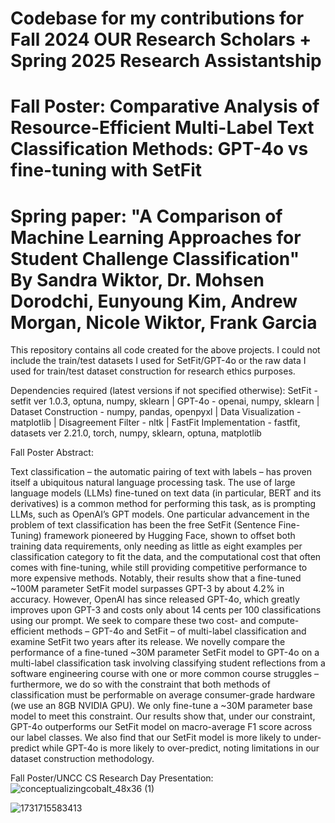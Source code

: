 # Codebase for my contributions for Fall 2024 OUR Research Scholars + Spring 2025 Research Assistantship
# Fall Poster: Comparative Analysis of Resource-Efficient Multi-Label Text Classification Methods: GPT-4o vs fine-tuning with SetFit
# Spring paper: "A Comparison of Machine Learning Approaches for Student Challenge Classification" By Sandra Wiktor, Dr. Mohsen Dorodchi, Eunyoung Kim, Andrew Morgan, Nicole Wiktor, Frank Garcia
This repository contains all code created for the above projects. I could not include the train/test datasets I used for SetFit/GPT-4o or the raw data I used for train/test dataset construction for research ethics purposes.

Dependencies required (latest versions if not specified otherwise):
SetFit - setfit ver 1.0.3, optuna, numpy, sklearn |
GPT-4o - openai, numpy, sklearn |
Dataset Construction - numpy, pandas, openpyxl |
Data Visualization - matplotlib |
Disagreement Filter - nltk |
FastFit Implementation - fastfit, datasets ver 2.21.0, torch, numpy, sklearn, optuna, matplotlib

Fall Poster Abstract:

Text classification – the automatic pairing of text with labels – has proven itself a ubiquitous natural language processing task. The use of large language models (LLMs) fine-tuned on text data (in particular, BERT and its derivatives) is a common method for performing this task, as is prompting LLMs, such as OpenAI’s GPT models. One particular advancement in the problem of text classification has been the free SetFit (Sentence Fine-Tuning) framework pioneered by Hugging Face, shown to offset both training data requirements, only needing as little as eight examples per classification category to fit the data, and the computational cost that often comes with fine-tuning, while still providing competitive performance to more expensive methods. Notably, their results show that a fine-tuned ~100M parameter SetFit model surpasses GPT-3 by about 4.2% in accuracy. However, OpenAI has since released GPT-4o, which greatly improves upon GPT-3 and costs only about 14 cents per 100 classifications using our prompt. We seek to compare these two cost- and compute-efficient methods – GPT-4o and SetFit – of multi-label classification and examine SetFit two years after its release. We novelly compare the performance of a fine-tuned ~30M parameter SetFit model to GPT-4o on a multi-label classification task involving classifying student reflections from a software engineering course with one or more common course struggles – furthermore, we do so with the constraint that both methods of classification must be performable on average consumer-grade hardware (we use an 8GB NVIDIA GPU). We only fine-tune a ~30M parameter base model to meet this constraint. Our results show that, under our constraint, GPT-4o outperforms our SetFit model on macro-average F1 score across our label classes. We also find that our SetFit model is more likely to under-predict while GPT-4o is more likely to over-predict, noting limitations in our dataset construction methodology.

Fall Poster/UNCC CS Research Day Presentation:
![conceptualizingcobalt_48x36 (1)](https://github.com/user-attachments/assets/d3616a0f-46f8-4b0c-b29a-97a81b2ffbc9)

![1731715583413](https://github.com/user-attachments/assets/819f9954-bef7-4a78-82bc-7fe8876715f6)
